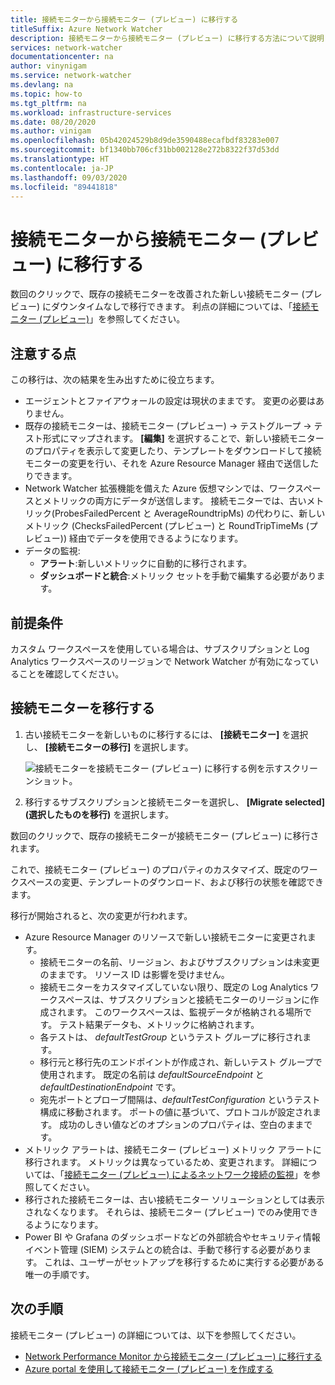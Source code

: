 ```yaml
---
title: 接続モニターから接続モニター (プレビュー) に移行する
titleSuffix: Azure Network Watcher
description: 接続モニターから接続モニター (プレビュー) に移行する方法について説明します。
services: network-watcher
documentationcenter: na
author: vinynigam
ms.service: network-watcher
ms.devlang: na
ms.topic: how-to
ms.tgt_pltfrm: na
ms.workload: infrastructure-services
ms.date: 08/20/2020
ms.author: vinigam
ms.openlocfilehash: 05b42024529b8d9de3590488ecafbdf83283e007
ms.sourcegitcommit: bf1340bb706cf31bb002128e272b8322f37d53dd
ms.translationtype: HT
ms.contentlocale: ja-JP
ms.lasthandoff: 09/03/2020
ms.locfileid: "89441818"
---
```

# <a name="migrate-to-connection-monitor-preview-from-connection-monitor"></a>接続モニターから接続モニター (プレビュー) に移行する

数回のクリックで、既存の接続モニターを改善された新しい接続モニター (プレビュー) にダウンタイムなしで移行できます。 利点の詳細については、「[接続モニター (プレビュー)](https://docs.microsoft.com/azure/network-watcher/connection-monitor-preview)」を参照してください。

## <a name="key-points-to-note"></a>注意する点

この移行は、次の結果を生み出すために役立ちます。

* エージェントとファイアウォールの設定は現状のままです。 変更の必要はありません。 
* 既存の接続モニターは、接続モニター (プレビュー) -> テストグループ -> テスト形式にマップされます。 **[編集]** を選択することで、新しい接続モニターのプロパティを表示して変更したり、テンプレートをダウンロードして接続モニターの変更を行い、それを Azure Resource Manager 経由で送信したりできます。 
* Network Watcher 拡張機能を備えた Azure 仮想マシンでは、ワークスペースとメトリックの両方にデータが送信します。 接続モニターでは、古いメトリック(ProbesFailedPercent と AverageRoundtripMs) の代わりに、新しいメトリック (ChecksFailedPercent (プレビュー) と RoundTripTimeMs (プレビュー)) 経由でデータを使用できるようになります。 
* データの監視:
   * **アラート**:新しいメトリックに自動的に移行されます。
   * **ダッシュボードと統合**:メトリック セットを手動で編集する必要があります。 
    
## <a name="prerequisites"></a>前提条件

カスタム ワークスペースを使用している場合は、サブスクリプションと Log Analytics ワークスペースのリージョンで Network Watcher が有効になっていることを確認してください。 

## <a name="migrate-the-connection-monitors"></a>接続モニターを移行する

1. 古い接続モニターを新しいものに移行するには、 **[接続モニター]** を選択し、 **[接続モニターの移行]** を選択します。

    ![接続モニターを接続モニター (プレビュー) に移行する例を示すスクリーンショット。](./media/connection-monitor-2-preview/migrate-cm-to-cm-preview.png)
    
1. 移行するサブスクリプションと接続モニターを選択し、 **[Migrate selected]\(選択したものを移行\)** を選択します。 

数回のクリックで、既存の接続モニターが接続モニター (プレビュー) に移行されます。 

これで、接続モニター (プレビュー) のプロパティのカスタマイズ、既定のワークスペースの変更、テンプレートのダウンロード、および移行の状態を確認できます。 

移行が開始されると、次の変更が行われます。 
* Azure Resource Manager のリソースで新しい接続モニターに変更されます。
    * 接続モニターの名前、リージョン、およびサブスクリプションは未変更のままです。 リソース ID は影響を受けません。
    * 接続モニターをカスタマイズしていない限り、既定の Log Analytics ワークスペースは、サブスクリプションと接続モニターのリージョンに作成されます。 このワークスペースは、監視データが格納される場所です。 テスト結果データも、メトリックに格納されます。
    * 各テストは、 *defaultTestGroup* というテスト グループに移行されます。
    * 移行元と移行先のエンドポイントが作成され、新しいテスト グループで使用されます。 既定の名前は *defaultSourceEndpoint* と *defaultDestinationEndpoint* です。
    * 宛先ポートとプローブ間隔は、*defaultTestConfiguration* というテスト構成に移動されます。 ポートの値に基づいて、プロトコルが設定されます。 成功のしきい値などのオプションのプロパティは、空白のままです。
* メトリック アラートは、接続モニター (プレビュー) メトリック アラートに移行されます。 メトリックは異なっているため、変更されます。 詳細については、「[接続モニター (プレビュー) によるネットワーク接続の監視](https://docs.microsoft.com/azure/network-watcher/connection-monitor-preview#metrics-in-azure-monitor)」を参照してください。
* 移行された接続モニターは、古い接続モニター ソリューションとしては表示されなくなります。 それらは、接続モニター (プレビュー) でのみ使用できるようになります。
* Power BI や Grafana のダッシュボードなどの外部統合やセキュリティ情報イベント管理 (SIEM) システムとの統合は、手動で移行する必要があります。 これは、ユーザーがセットアップを移行するために実行する必要がある唯一の手順です。

## <a name="next-steps"></a>次の手順

接続モニター (プレビュー) の詳細については、以下を参照してください。
* [Network Performance Monitor から接続モニター (プレビュー) に移行する](migrate-to-connection-monitor-preview-from-network-performance-monitor.md)
* [Azure portal を使用して接続モニター (プレビュー) を作成する](https://docs.microsoft.com/azure/network-watcher/connection-monitor-preview-create-using-portal)
